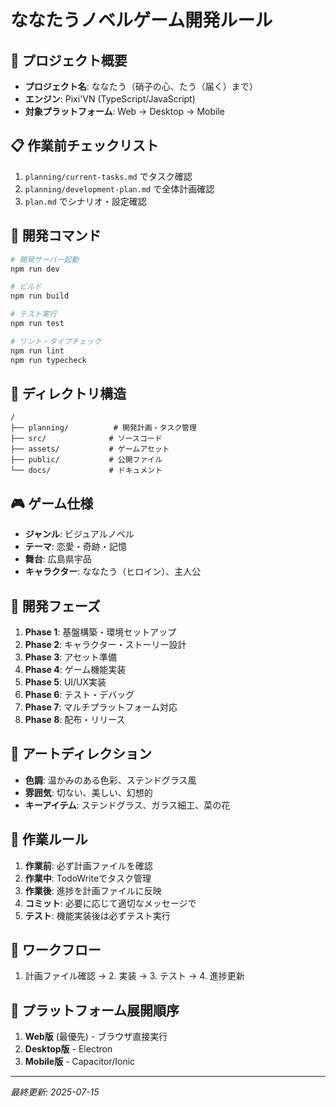 # ななたうノベルゲーム開発ルール

## 🎯 プロジェクト概要
- **プロジェクト名**: ななたう（硝子の心、たう（届く）まで）
- **エンジン**: Pixi'VN (TypeScript/JavaScript)
- **対象プラットフォーム**: Web → Desktop → Mobile

## 📋 作業前チェックリスト
1. `planning/current-tasks.md` でタスク確認
2. `planning/development-plan.md` で全体計画確認
3. `plan.md` でシナリオ・設定確認

## 🔧 開発コマンド
```bash
# 開発サーバー起動
npm run dev

# ビルド
npm run build

# テスト実行
npm run test

# リント・タイプチェック
npm run lint
npm run typecheck
```

## 📁 ディレクトリ構造
```
/
├── planning/          # 開発計画・タスク管理
├── src/              # ソースコード
├── assets/           # ゲームアセット
├── public/           # 公開ファイル
└── docs/             # ドキュメント
```

## 🎮 ゲーム仕様
- **ジャンル**: ビジュアルノベル
- **テーマ**: 恋愛・奇跡・記憶
- **舞台**: 広島県宇品
- **キャラクター**: ななたう（ヒロイン）、主人公

## 🚀 開発フェーズ
1. **Phase 1**: 基盤構築・環境セットアップ
2. **Phase 2**: キャラクター・ストーリー設計
3. **Phase 3**: アセット準備
4. **Phase 4**: ゲーム機能実装
5. **Phase 5**: UI/UX実装
6. **Phase 6**: テスト・デバッグ
7. **Phase 7**: マルチプラットフォーム対応
8. **Phase 8**: 配布・リリース

## 🎨 アートディレクション
- **色調**: 温かみのある色彩、ステンドグラス風
- **雰囲気**: 切ない、美しい、幻想的
- **キーアイテム**: ステンドグラス、ガラス細工、菜の花

## 📝 作業ルール
1. **作業前**: 必ず計画ファイルを確認
2. **作業中**: TodoWriteでタスク管理
3. **作業後**: 進捗を計画ファイルに反映
4. **コミット**: 必要に応じて適切なメッセージで
5. **テスト**: 機能実装後は必ずテスト実行

## 🔄 ワークフロー
1. 計画ファイル確認 → 2. 実装 → 3. テスト → 4. 進捗更新

## 📱 プラットフォーム展開順序
1. **Web版** (最優先) - ブラウザ直接実行
2. **Desktop版** - Electron
3. **Mobile版** - Capacitor/Ionic

---
*最終更新: 2025-07-15*